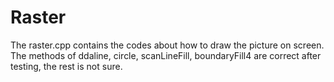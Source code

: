 # Raster
The raster.cpp contains the codes about how to draw the picture on screen.
The methods of ddaline, circle, scanLineFill, boundaryFill4 are correct after testing, the rest is not sure.
